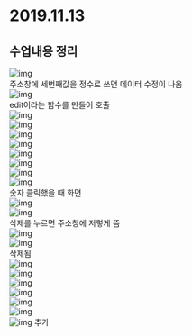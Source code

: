 # 2019.11.13
## 수업내용 정리

![img](./images10/1.png)<br>
주소창에 세번째값을 정수로 쓰면 데이터 수정이 나옴<br>
![img](./images10/2.png)<br>
edit이라는 함수를 만들어 호출<br>
![img](./images10/3.png)<br>
![img](./images10/4.png)<br>
![img](./images10/5.png)<br>
![img](./images10/6.png)<br>
![img](./images10/7.png)<br>
![img](./images10/8.png)<br>
![img](./images10/9.png)<br>
![img](./images10/10.png)<br>
숫자 클릭했을 때 화면<br>
![img](./images10/11.png)<br>
![img](./images10/12.png)<br>
삭제를 누르면 주소창에 저렇게 뜸<br>
![img](./images10/13.png)<br>
![img](./images10/14.png)<br>
삭제됨<br>
![img](./images10/15.png)<br>
![img](./images10/16.png)<br>
![img](./images10/17.png)<br>
![img](./images10/18.png)<br>
![img](./images10/19.png)<br>
![img](./images10/20.png)<br>
![img](./images10/21.png) 추가<br>